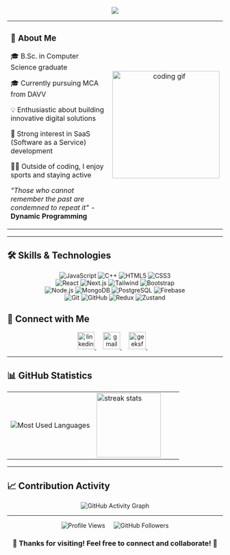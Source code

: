 <div align="center">
  <img src="https://readme-typing-svg.herokuapp.com/?font=Righteous&size=25&center=true&vCenter=true&width=500&height=70&duration=4000&lines=Hi+There!+👋;+I'm+Pratik!;Web+Developer+from+India!;SaaS+Enthusiast!;Sports+Lover!;Always+learning+new+things!;Let's+build+something+amazing!" />
</div>

<div align="center">
  <table>
    <tr>
      <td width="50%">
        <h3>🚀 About Me</h3>
        <p>🎓 B.Sc. in Computer Science graduate</p>
        <p>🎓 Currently pursuing MCA from DAVV</p>
        <p>💡 Enthusiastic about building innovative digital solutions</p>
        <p>🧠 Strong interest in SaaS (Software as a Service) development</p>
        <p>🏃‍♂️ Outside of coding, I enjoy sports and staying active</p>
        <p>
          <em>"Those who cannot remember the past are condemned to repeat it"</em> - <strong>Dynamic Programming</strong>
        </p>
      </td>
      <td width="50%" align="center">
        <img src="https://media1.tenor.com/m/ONQPr0qrCXMAAAAC/wow.gif" height="250" alt="coding gif" />
      </td>
    </tr>
  </table>
</div>

---

## 🛠️ Skills & Technologies
<div align="center">
  <div align="center">

<img src="https://img.shields.io/badge/-JavaScript-F7DF1E?style=for-the-badge&logo=javascript&logoColor=black&labelColor=transparent&color=F7DF1E&stroke=F7DF1E" alt="JavaScript" />
<img src="https://img.shields.io/badge/-C++-00599C?style=for-the-badge&logo=c%2B%2B&logoColor=white&labelColor=transparent&color=00599C&stroke=00599C" alt="C++" />
<img src="https://img.shields.io/badge/-HTML5-E34F26?style=for-the-badge&logo=html5&logoColor=white&labelColor=transparent&color=E34F26&stroke=E34F26" alt="HTML5" />
<img src="https://img.shields.io/badge/-CSS3-1572B6?style=for-the-badge&logo=css3&logoColor=white&labelColor=transparent&color=1572B6&stroke=1572B6" alt="CSS3" /></div>
   <div align="center">

<img src="https://img.shields.io/badge/-React-61DAFB?style=for-the-badge&logo=react&logoColor=black&labelColor=transparent&color=61DAFB&stroke=61DAFB" alt="React" />
<img src="https://img.shields.io/badge/-Next.js-000000?style=for-the-badge&logo=next.js&logoColor=white&labelColor=transparent&color=000000&stroke=000000" alt="Next.js" />
<img src="https://img.shields.io/badge/-Tailwind-38B2AC?style=for-the-badge&logo=tailwind-css&logoColor=white&labelColor=transparent&color=38B2AC&stroke=38B2AC" alt="Tailwind" />
<img src="https://img.shields.io/badge/-Bootstrap-7952B3?style=for-the-badge&logo=bootstrap&logoColor=white&labelColor=transparent&color=7952B3&stroke=7952B3" alt="Bootstrap" /></div>
    <div align="center">
      

<img src="https://img.shields.io/badge/-Node.js-339933?style=for-the-badge&logo=node.js&logoColor=white&labelColor=transparent&color=339933&stroke=339933" alt="Node.js" />
<img src="https://img.shields.io/badge/-MongoDB-47A248?style=for-the-badge&logo=mongodb&logoColor=white&labelColor=transparent&color=47A248&stroke=47A248" alt="MongoDB" />
<img src="https://img.shields.io/badge/-PostgreSQL-4169E1?style=for-the-badge&logo=postgresql&logoColor=white&labelColor=transparent&color=4169E1&stroke=4169E1" alt="PostgreSQL" />
<img src="https://img.shields.io/badge/-Firebase-FFCA28?style=for-the-badge&logo=firebase&logoColor=black&labelColor=transparent&color=FFCA28&stroke=FFCA28" alt="Firebase" />
    </div>
     <div align="center">
   
<img src="https://img.shields.io/badge/-Git-F05032?style=for-the-badge&logo=git&logoColor=white&labelColor=transparent&color=F05032&stroke=F05032" alt="Git" />
<img src="https://img.shields.io/badge/-GitHub-181717?style=for-the-badge&logo=github&logoColor=white&labelColor=transparent&color=181717&stroke=181717" alt="GitHub" />
<img src="https://img.shields.io/badge/-Redux-764ABC?style=for-the-badge&logo=redux&logoColor=white&labelColor=transparent&color=764ABC&stroke=764ABC" alt="Redux" />
<img src="https://img.shields.io/badge/-Zustand-000000?style=for-the-badge&logo=zustand&logoColor=white&labelColor=transparent&color=000000&stroke=000000" alt="Zustand" /></div>
</div>


## 🤝 Connect with Me

<div align="center">
  <a href="https://www.linkedin.com/in/pratik-ajbe-710bb326a/" target="_blank">
    <img src="https://img.shields.io/static/v1?message=LinkedIn&logo=linkedin&label=&color=0077B5&logoColor=white&labelColor=&style=for-the-badge" height="40" alt="linkedin logo" />
  </a>
  <img width="12" />
  <a href="mailto:pratikajbe40@gmail.com" target="_blank">
    <img src="https://img.shields.io/static/v1?message=Gmail&logo=gmail&label=&color=D14836&logoColor=white&labelColor=&style=for-the-badge" height="40" alt="gmail logo" />
  </a>
  <img width="12" />
  <a href="https://www.geeksforgeeks.org/user/pratikatrwa/" target="_blank">
    <img src="https://img.shields.io/static/v1?message=GeeksforGeeks&logo=geeksforgeeks&label=&color=0F9D58&logoColor=white&labelColor=&style=for-the-badge" height="40" alt="geeksforgeeks logo" />
  </a>
  <img width="12" />
 
</div>

---

## 📊 GitHub Statistics

<div align="center">
  <table>
    <tr>
      <td width="50%">
        <img src="https://github-readme-stats.vercel.app/api/top-langs?username=PratikAjbe01&locale=en&hide_title=false&layout=compact&card_width=320&langs_count=8&theme=dracula&hide_border=false&border_radius=10" alt="Most Used Languages" />
      </td>
      <td width="50%">
        <img src="https://github-readme-streak-stats.herokuapp.com/?user=PratikAjbe01&theme=dracula&hide_border=false" height="150" alt="streak stats" />
      </td>
    </tr>
  </table>
</div>

---

## 📈 Contribution Activity

<div align="center">
  <img src="https://github-readme-activity-graph.vercel.app/graph?username=PratikAjbe01&theme=dracula&bg_color=282a36&hide_border=true&border_radius=10" alt="GitHub Activity Graph"/>
</div>

---

<div align="center">
  <img src="https://komarev.com/ghpvc/?username=PratikAjbe01&label=Profile%20views&color=0e75b6&style=flat" alt="Profile Views" />
  <img width="12" />
  <img src="https://img.shields.io/github/followers/PratikAjbe01?label=Followers&style=social" alt="GitHub Followers" />
</div>

<div align="center">
  <h3>💫 Thanks for visiting! Feel free to connect and collaborate! 🚀</h3>
</div>




